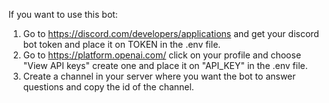 If you want to use this bot:
1. Go to https://discord.com/developers/applications and get your discord bot token and place it on TOKEN in the .env file.
2. Go to https://platform.openai.com/ click on your profile and choose "View  API keys" create one and place it on "API_KEY" in the .env file.
3. Create a channel in your server where you want the bot to answer questions and copy the id of the channel.